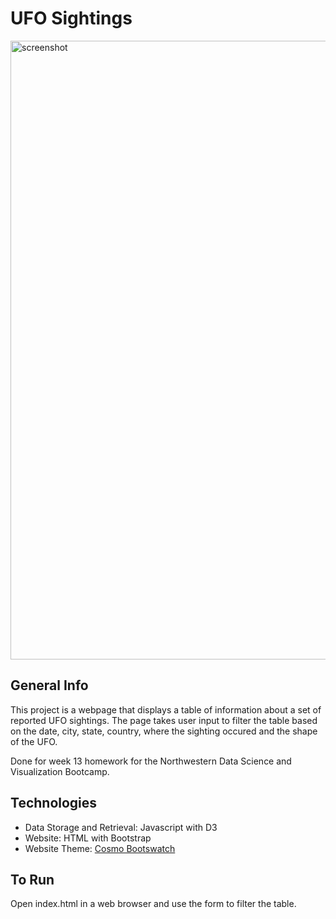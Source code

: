 # UFO Sightings

<img width="990" alt="screenshot" src="https://user-images.githubusercontent.com/74382969/116955546-80076580-ac58-11eb-9926-be9dcc7129d2.png">

## General Info

This project is a webpage that displays a table of information about a set of reported UFO sightings. The page takes user input to filter the table based on the date, city, state, country, where the sighting occured and the shape of the UFO.

Done for week 13 homework for the Northwestern Data Science and Visualization Bootcamp.

## Technologies

* Data Storage and Retrieval: Javascript with D3
* Website: HTML with Bootstrap
* Website Theme: [Cosmo Bootswatch](https://bootswatch.com/cosmo/)

## To Run

Open index.html in a web browser and use the form to filter the table.
